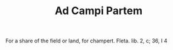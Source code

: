 ---
title: Ad Campi Partem
letter: A
permalink: "/definitions/bld-ad-campi-partem.html"
body: For a share of the field or land, for champert. Fleta. lib. 2, c; 36, I 4
published_at: '2018-07-07'
source: Black's Law Dictionary 2nd Ed (1910)
layout: post
---